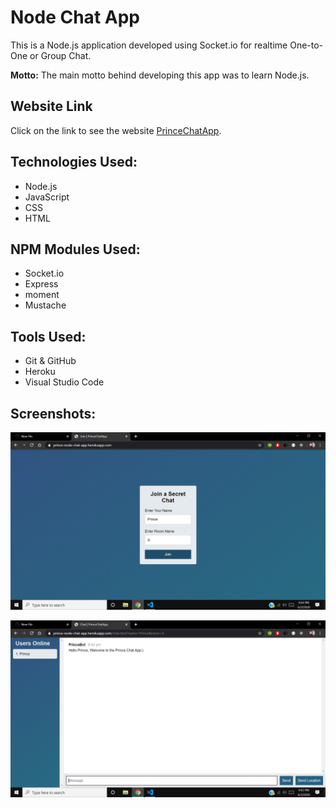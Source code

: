 # Node Chat App
This is a Node.js application developed using Socket.io for realtime One-to-One or Group Chat.

**Motto:** The main motto behind developing this app was to learn Node.js.

## Website Link

Click on the link to see the website [PrinceChatApp](https://prince-node-chat-app.herokuapp.com/).

## Technologies Used:
- Node.js
- JavaScript
- CSS
- HTML

## NPM Modules Used:
- Socket.io
- Express
- moment
- Mustache

## Tools Used:
- Git & GitHub
- Heroku
- Visual Studio Code

## Screenshots:

![Screenshot 1](https://github.com/prince11sysop/Node-Chat-App/blob/master/Screenshot%20(142).png)

![Screenshot 2](https://github.com/prince11sysop/Node-Chat-App/blob/master/Screenshot%20(143).png)
